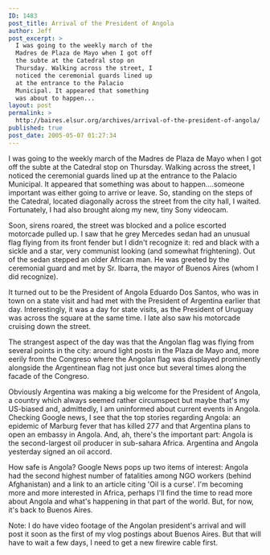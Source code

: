 ```yaml
---
ID: 1483
post_title: Arrival of the President of Angola
author: Jeff
post_excerpt: >
  I was going to the weekly march of the
  Madres de Plaza de Mayo when I got off
  the subte at the Catedral stop on
  Thursday. Walking across the street, I
  noticed the ceremonial guards lined up
  at the entrance to the Palacio
  Municipal. It appeared that something
  was about to happen...
layout: post
permalink: >
  http://baires.elsur.org/archives/arrival-of-the-president-of-angola/
published: true
post_date: 2005-05-07 01:27:34
---
```

I was going to the weekly march of the Madres de Plaza de Mayo when I got off the subte at the Catedral stop on Thursday. Walking across the street, I noticed the ceremonial guards lined up at the entrance to the Palacio Municipal. It appeared that something was about to happen....someone important was either going to arrive or leave. So, standing on the steps of the Catedral, located diagonally across the street from the city hall, I waited. Fortunately, I had also brought along my new, tiny Sony videocam.

Soon, sirens roared, the street was blocked and a police escorted motorcade pulled up. I saw that he grey Mercedes sedan had an unusual flag flying from its front fender but I didn't recognize it: red and black with a sickle and a star, very communist looking (and somewhat frightening). Out of the sedan stepped an older African man. He was greeted by the ceremonial guard and met by Sr. Ibarra, the mayor of Buenos Aires (whom I did recognize). 

It turned out to be the President of Angola Eduardo Dos Santos, who was in town on a state visit and had met with the President of Argentina earlier that day. Interestingly, it was a day for state visits, as the President of Uruguay was across the square at the same time. I late also saw his motorcade cruising down the street.

The strangest aspect of the day was that the Angolan flag was flying from several points in the city: around light posts in the Plaza de Mayo and, more eerily from the Congreso where the Angolan flag was displayed prominently alongside the Argentinean flag not just once but several times along the facade of the Congreso. 

Obviously Argentina was making a big welcome for the President of Angola, a country which always seemed rather circumspect but maybe that's my US-biased and, admittedly, I am uninformed about current events in Angola. Checking Google news, I see that the top stories regarding Angola: an epidemic of Marburg fever that has killed 277 and that Argentina plans to open an embassy in Angola. And, ah, there's the important part: Angola is the second-largest oil producer in sub-sahara Africa. Argentina and Angola yesterday signed an oil accord.

How safe is Angola? Google News pops up two items of interest: Angola had the second highest number of fatalities among NGO workers (behind Afghanistan) and a link to an article citing 'Oil is a curse'. I'm becoming more and more interested in Africa, perhaps I'll find the time to read more about Angola and what's happening in that part of the world. But, for now, it's back to Buenos Aires.

Note: I do have video footage of the Angolan president's arrival and will post it soon as the first of my vlog postings about Buenos Aires. But that will have to wait a few days, I need to get a new firewire cable first.